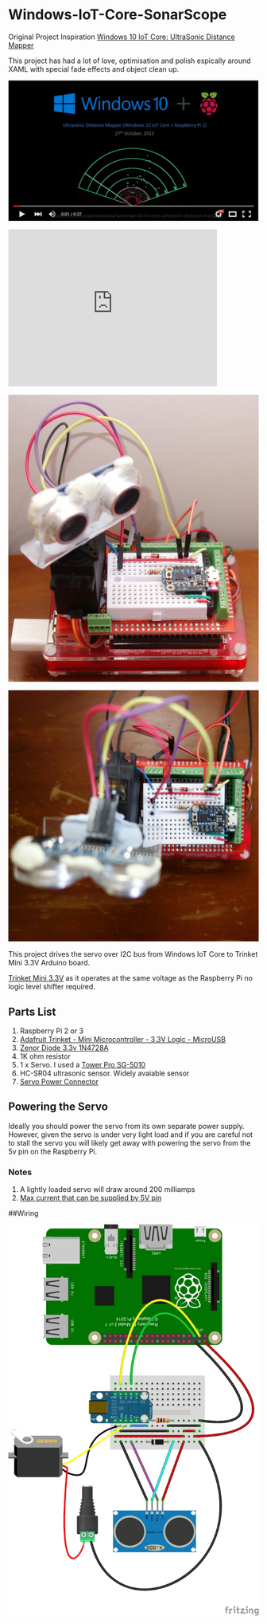 # Windows-IoT-Core-SonarScope

Original Project Inspiration [Windows 10 IoT Core: UltraSonic Distance Mapper](https://microsoft.hackster.io/en-US/AnuragVasanwala/windows-10-iot-core-ultrasonic-distance-mapper-d94d63)

This project has had a lot of love, optimisation and polish espically around XAML with special fade effects and object clean up.


[![Youtube](https://raw.githubusercontent.com/gloveboxes/Windows-IoT-Core-SonarScope/master/Resources/YouTube.JPG)](https://youtu.be/GKRDX3nHlks)

<iframe width="420" height="315" src="https://www.youtube.com/embed/GKRDX3nHlks" frameborder="0" allowfullscreen></iframe>

![Sonar Scope](https://raw.githubusercontent.com/gloveboxes/Windows-IoT-Core-SonarScope/master/Resources/SonarScopeMiniTrinket3.3v.jpg)

![Sonar Scope](https://raw.githubusercontent.com/gloveboxes/Windows-IoT-Core-SonarScope/master/Resources/SonarScopeMiniTrinket3.3vAbove.jpg)

This project drives the servo over I2C bus from Windows IoT Core to Trinket Mini 3.3V Arduino board.

[Trinket Mini 3.3V](https://www.adafruit.com/products/1500) as it operates at the same voltage as the Raspberry Pi no logic level shifter required.




## Parts List

1. Raspberry Pi 2 or 3
2. [Adafruit Trinket - Mini Microcontroller - 3.3V Logic - MicroUSB](https://www.adafruit.com/products/1500)
3. [Zenor Diode 3.3v 1N4728A](http://au.rs-online.com/web/p/zener-diodes/8050034/)
4. 1K ohm resistor
5. 1 x Servo. I used a [Tower Pro SG-5010](https://www.adafruit.com/product/155)
6. HC-SR04 ultrasonic sensor. Widely avaiable sensor
7. [Servo Power Connector](https://www.jaycar.com.au/2-1mm-dc-socket-with-screw-terminals/p/PA3713)


## Powering the Servo

Ideally you should power the servo from its own separate power supply. However, given the servo is under very light load and if you are careful not to stall the servo you will likely get away with powering the servo from the 5v pin on the Raspberry Pi.

### Notes

1. A lightly loaded servo will draw around 200 milliamps
2. [Max current that can be supplied by 5V pin](http://raspberrypi.stackexchange.com/questions/42630/is-there-a-max-current-that-can-be-supplied-when-powering-the-pi-from-the-pins)


##Wiring

![layout](https://raw.githubusercontent.com/gloveboxes/Windows-IoT-Core-SonarScope/master/Resources/SonarScope_bb.jpg)